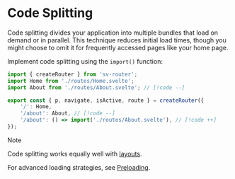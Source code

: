 # Code Splitting

Code splitting divides your application into multiple bundles that load on demand or in parallel. This technique reduces initial load times, though you might choose to omit it for frequently accessed pages like your home page.

Implement code splitting using the `import()` function:

```ts [router.ts]
import { createRouter } from 'sv-router';
import Home from './routes/Home.svelte';
import About from './routes/About.svelte'; // [!code --]

export const { p, navigate, isActive, route } = createRouter({
	'/': Home,
	'/about': About, // [!code --]
	'/about': () => import('./routes/About.svelte'), // [!code ++]
});
```

> [!NOTE]
> Code splitting works equally well with [layouts](./layouts).

For advanced loading strategies, see [Preloading](./preloading).
